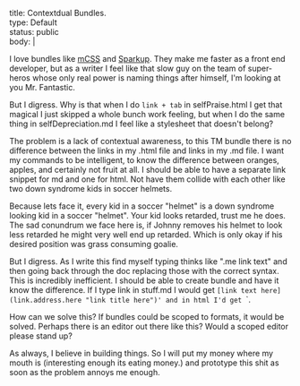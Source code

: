 title: Contextdual Bundles.  
type: Default  
status: public             
body: |    
      
I love bundles like [mCSS](http://minimaldesign.net/downloads/tools/textmate-css-bundle) and
[Sparkup](https://github.com/rstacruz/sparkup). They make me faster as a front end developer, but as a writer I feel like
that slow guy on the team of super-heros whose only real power is naming things after himself, I'm looking at you Mr.
Fantastic.

But I digress. Why is that when I do `link + tab` in selfPraise.html I get that magical I just skipped a whole bunch work
feeling, but when I do the same thing in selfDepreciation.md I feel like a stylesheet that doesn't belong?

The problem is a lack of contextual awareness, to this TM bundle there is no difference between the links in my .html file
and links in my .md file. I want my commands to be intelligent, to know the difference between oranges, apples, and certainly
not fruit at all. I should be able to have a separate link snippet for md and one for html. Not have them collide with each
other like two down syndrome kids in soccer helmets.

Because lets face it, every kid in a soccer "helmet" is a down syndrome looking kid in a soccer "helmet". Your kid looks
retarded, trust me he does. The sad conundrum we face here is, if Johnny removes his helmet to look less retarded he might
very well end up retarded. Which is only okay if his desired position was grass consuming goalie.

But I digress. As I write this find myself typing thinks like ".me link text" and then going back through the doc
replacing those with the correct syntax. This is incredibly inefficient. I should be able to create bundle and have it know
the difference. If I type link in stuff.md I would get `[link text here](link.address.here "link title here")' and in html
I'd get `<link rel="stylesheet" href="/css/master.css" type="text/css" media="screen" title="no title" charset="utf-8">`.

How can we solve this? If bundles could be scoped to formats, it would be solved. Perhaps there is an editor out there
like this? Would a scoped editor please stand up?

As always, I believe in building things. So I will put my money where my mouth is (interesting enough its eating money.)
and prototype this shit as soon as the problem annoys me enough.   